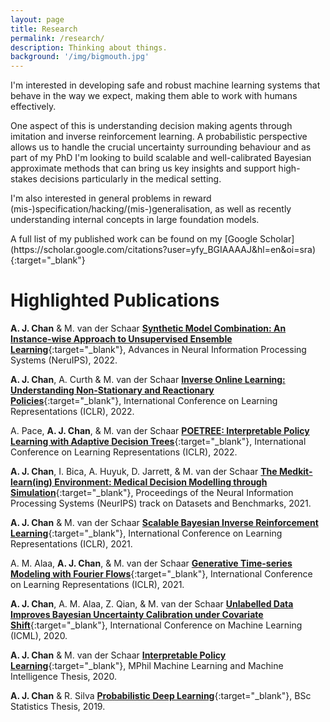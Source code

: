 ```yaml
---
layout: page
title: Research
permalink: /research/
description: Thinking about things.
background: '/img/bigmouth.jpg'
---
```


<p markdown="1">
I'm interested in developing safe and robust machine learning systems that behave in the way we expect, making them able to work with humans effectively.
</p>

<p markdown="1">
One aspect of this is understanding decision making agents through imitation and inverse reinforcement learning. A probabilistic perspective allows us to handle the crucial uncertainty surrounding behaviour and as part of my PhD I'm looking to build scalable and well-calibrated Bayesian approximate methods that can bring us key insights and support high-stakes decisions particularly in the medical setting.
</p>

<p markdown="1">
I'm also interested in general problems in reward (mis-)specification/hacking/(mis-)generalisation, as well as recently understanding internal concepts in large foundation models.
</p>

<p markdown="1">
A full list of my published work can be found on my [Google Scholar](https://scholar.google.com/citations?user=yfy_BGIAAAAJ&hl=en&oi=sra){:target="_blank"}
</p>

# Highlighted Publications

**A. J. Chan** & M. van der Schaar [**Synthetic Model Combination: An Instance-wise Approach to Unsupervised Ensemble Learning**](https://openreview.net/forum?id=RgWjps_LdkJ){:target="_blank"}, Advances in Neural Information Processing Systems (NeruIPS), 2022.

**A. J. Chan**, A. Curth & M. van der Schaar [**Inverse Online Learning: Understanding Non-Stationary and Reactionary Policies**](https://openreview.net/forum?id=DYypjaRdph2){:target="_blank"}, International Conference on Learning Representations (ICLR), 2022.

A. Pace, **A. J. Chan**, & M. van der Schaar [**POETREE: Interpretable Policy Learning with Adaptive Decision Trees**](https://openreview.net/forum?id=AJsI-ymaKn_){:target="_blank"}, International Conference on Learning Representations (ICLR), 2022.

**A. J. Chan**, I. Bica, A. Huyuk, D. Jarrett, & M. van der Schaar [**The Medkit-learn(ing) Environment: Medical Decision Modelling through Simulation**](https://openreview.net/forum?id=Ayf90B1yESX){:target="_blank"}, Proceedings of the Neural Information Processing Systems (NeurIPS) track on Datasets and Benchmarks, 2021.

**A. J. Chan** & M. van der Schaar [**Scalable Bayesian Inverse Reinforcement Learning**](https://openreview.net/forum?id=4qR3coiNaIv){:target="_blank"}, International Conference on Learning Representations (ICLR), 2021.

A. M. Alaa, **A. J. Chan**, & M. van der Schaar [**Generative Time-series Modeling with Fourier Flows**](https://openreview.net/forum?id=PpshD0AXfA){:target="_blank"}, International Conference on Learning Representations (ICLR), 2021.

**A. J. Chan**, A. M. Alaa, Z. Qian, & M. van der Schaar [**Unlabelled Data Improves Bayesian Uncertainty Calibration under Covariate Shift**](https://arxiv.org/abs/2006.14988){:target="_blank"}, International Conference on Machine Learning (ICML), 2020.

**A. J. Chan** & M. van der Schaar [**Interpretable Policy Learning**](/docs/mphil_thesis.pdf){:target="_blank"}, MPhil Machine Learning and Machine Intelligence Thesis, 2020.

**A. J. Chan** & R. Silva [**Probabilistic Deep Learning**](/docs/bsc_thesis.pdf){:target="_blank"}, BSc Statistics Thesis, 2019.